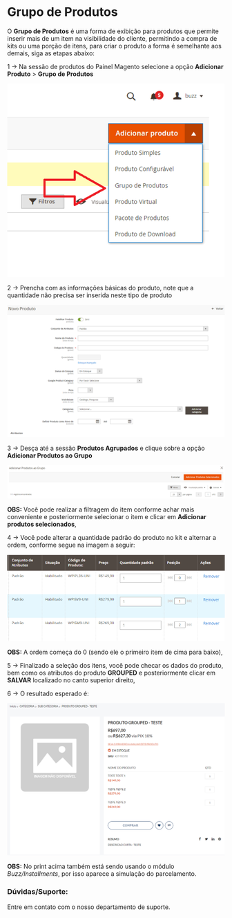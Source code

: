 # Grupo de Produtos

O **Grupo de Produtos** é uma forma de exibição para produtos que permite inserir mais de um item na visibilidade do cliente, permitindo a compra de kits ou uma porção de itens, para criar o produto a forma é semelhante aos demais, siga as etapas abaixo:

1 -> Na sessão de produtos do Painel Magento selecione a opção **Adicionar Produto** > **Grupo de Produtos**    

![opção de produtos](https://github.com/Oficina-do-Dev/Tutoriais/blob/main/Magento_2/103%20-%20Grupo%20de%20Produtos/images/image-1.png)

2 -> Prencha com as informações básicas do produto, note que a quantidade não precisa ser inserida neste tipo de produto

![Informacao do produto](https://github.com/Oficina-do-Dev/Tutoriais/blob/main/Magento_2/103%20-%20Grupo%20de%20Produtos/images/image-2.png)

3 -> Desça até a sessão **Produtos Agrupados** e clique sobre a opção **Adicionar Produtos ao Grupo**

![Adicionar Produtos](https://github.com/Oficina-do-Dev/Tutoriais/blob/main/Magento_2/103%20-%20Grupo%20de%20Produtos/images/image-3.png)

**OBS:** Você pode realizar a filtragem do item conforme achar mais conveniente e posteriormente selecionar o item e clicar em **Adicionar produtos selecionados**,

4 -> Você pode alterar a quantidade padrão do produto no kit e alternar a ordem, conforme segue na imagem a seguir:

![Quantidade e ordem](https://github.com/Oficina-do-Dev/Tutoriais/blob/main/Magento_2/103%20-%20Grupo%20de%20Produtos/images/image-4.png)

**OBS:** A ordem começa do 0 (sendo ele o primeiro item de cima para baixo),

5 -> Finalizado a seleção dos itens, você pode checar os dados do produto, bem como os atributos do produto **GROUPED** e posteriormente clicar em **SALVAR** localizado no canto superior direito,

6 -> O resultado esperado é:

![Resultado esperado](https://github.com/Oficina-do-Dev/Tutoriais/blob/main/Magento_2/103%20-%20Grupo%20de%20Produtos/images/image-5.png)


**OBS:** No print acima também está sendo usando o módulo *Buzz/Installments*, por isso aparece a simulação do parcelamento.

### Dúvidas/Suporte:

Entre em contato com o nosso departamento de suporte.